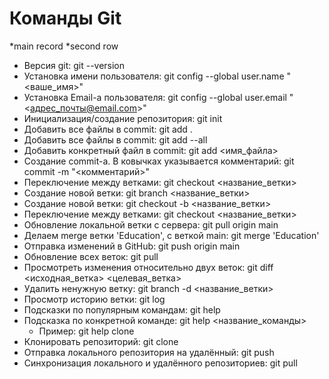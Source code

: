 # Команды Git

*main record
*second row

* Версия git: git --version
* Установка имени пользователя: git config --global user.name "<ваше_имя>"
* Установка Email-а пользователя: git config --global user.email "<адрес_почты@email.com>"
* Инициализация/создание репозитория: git init
* Добавить все файлы в commit: git add .
* Добавить все файлы в commit: git add --all
* Добавить конкретный файл в commit: git add <имя_файла> 
* Создание commit-а. В ковычках указывается комментарий: git commit -m "<комментарий>"
* Переключение между ветками: git checkout <название_ветки> 
* Создание новой ветки: git branch <название_ветки>
* Создание новой ветки: git checkout -b <название_ветки>
* Переключение между ветками: git checkout <название_ветки> 
* Обновление локальной ветки с сервера: git pull origin main
* Делаем merge ветки 'Education', с веткой main: git merge 'Education'
* Отправка изменений в GitHub: git push origin main
* Обновление всех веток: git pull
* Просмотреть изменения относительно двух веток: git diff <исходная_ветка> <целевая_ветка>
* Удалить ненужную ветку: git branch -d <название_ветки>
* Просмотр историю ветки: git log
* Подсказки по популярным командам: git help
* Подсказка по конкретной команде: git help <название_команды>
    - Пример: git help clone
* Клонировать репозиторий: git clone
* Отправка локального репозитория на удалённый: git push
* Cинхронизация локального и удалённого репозиториев: git pull